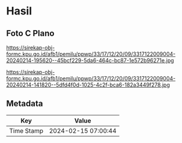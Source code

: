 # Hasil

## Foto C Plano

https://sirekap-obj-formc.kpu.go.id/afb1/pemilu/ppwp/33/17/12/20/09/3317122009004-20240214-195620--45bcf229-5da6-464c-bc87-1e572b96271e.jpg

https://sirekap-obj-formc.kpu.go.id/afb1/pemilu/ppwp/33/17/12/20/09/3317122009004-20240214-141820--5dfd4f0d-1025-4c2f-bca6-182a3449f278.jpg


## Metadata

| Key        | Value               |
| ---------- | ------------------- |
| Time Stamp | 2024-02-15 07:00:44 |



